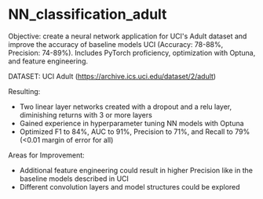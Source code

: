 # NN_classification_adult
Objective: create a neural network application for UCI's Adult dataset and improve the accuracy of baseline models UCI (Accuracy: 78-88%, Precision: 74-89%). Includes PyTorch proficiency, optimization with Optuna, and feature engineering.

DATASET: UCI Adult (https://archive.ics.uci.edu/dataset/2/adult)

Resulting:
- Two linear layer networks created with a dropout and a relu layer, diminishing returns with 3 or more layers
- Gained experience in hyperparameter tuning NN models with Optuna
- Optimized F1 to 84%, AUC to 91%, Precision to 71%, and Recall to 79% (<0.01 margin of error for all)

Areas for Improvement:
- Additional feature engineering could result in higher Precision like in the baseline models described in UCI
- Different convolution layers and model structures could be explored



